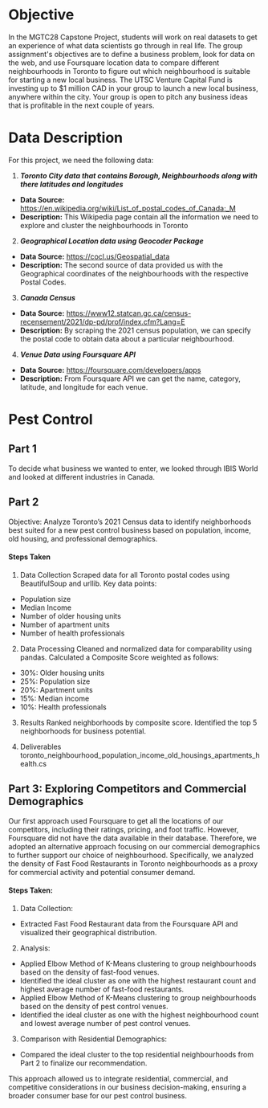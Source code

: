 # Objective
In the MGTC28 Capstone Project, students will work on real datasets to get an experience of what data scientists go through in real life. The group assignment's objectives are to define a business problem, look for data on the web, and use Foursquare location data to compare different neighbourhoods in Toronto to figure out which neighbourhood is suitable for starting a new local business. The UTSC Venture Capital Fund is investing up to $1 million CAD in your group to launch a new local business, anywhere within the city.  Your group is open to pitch any business ideas that is profitable in the next couple of years.

# Data Description
For this project, we need the following data:
1. ***Toronto City data that contains Borough, Neighbourhoods along with there latitudes and longitudes***
* **Data Source:** https://en.wikipedia.org/wiki/List_of_postal_codes_of_Canada:_M
* **Description:** This Wikipedia page contain all the information we need to explore and cluster the neighbourhoods in Toronto
2. ***Geographical Location data using Geocoder Package***
* **Data Source:** https://cocl.us/Geospatial_data
* **Description:** The second source of data provided us with the Geographical coordinates of the neighbourhoods with the respective Postal Codes.
3. ***Canada Census***
* **Data Source:** https://www12.statcan.gc.ca/census-recensement/2021/dp-pd/prof/index.cfm?Lang=E
* **Description:** By scraping the 2021 census population, we can specify the postal code to obtain data about a particular neighbourhood.
4. ***Venue Data using Foursquare API***
* **Data Source:** https://foursquare.com/developers/apps
* **Description:** From Foursquare API we can get the name, category, latitude, and longitude for each venue.


# Pest Control
## Part 1
To decide what business we wanted to enter, we looked through IBIS World and looked at different industries in Canada.  

## Part 2
Objective:
Analyze Toronto’s 2021 Census data to identify neighborhoods best suited for a new pest control business based on population, income, old housing, and professional demographics.

#### Steps Taken
1) Data Collection
Scraped data for all Toronto postal codes using BeautifulSoup and urllib.
Key data points:
  - Population size
  - Median Income
  - Number of older housing units
  - Number of apartment units
  - Number of health professionals

2) Data Processing
Cleaned and normalized data for comparability using pandas.
Calculated a Composite Score weighted as follows:
  - 30%: Older housing units
  - 25%: Population size
  - 20%: Apartment units
  - 15%: Median income
  - 10%: Health professionals

3) Results
Ranked neighborhoods by composite score.
Identified the top 5 neighborhoods for business potential.

4) Deliverables
toronto_neighbourhood_population_income_old_housings_apartments_health.cs


## Part 3: Exploring Competitors and Commercial Demographics
Our first approach used Foursquare to get all the locations of our competitors, including their ratings, pricing, and foot traffic. However, Foursquare did not have the data available in their database. Therefore, we adopted an alternative approach focusing on our commercial demographics to further support our choice of neighbourhood. Specifically, we analyzed the density of Fast Food Restaurants in Toronto neighbourhoods as a proxy for commercial activity and potential consumer demand.

#### Steps Taken:
1) Data Collection:
  - Extracted Fast Food Restaurant data from the Foursquare API and visualized their geographical distribution.
2) Analysis:
  - Applied Elbow Method of K-Means clustering to group neighbourhoods based on the density of fast-food venues.
  - Identified the ideal cluster as one with the highest restaurant count and highest average number of fast-food restaurants.
  - Applied Elbow Method of K-Means clustering to group neighbourhoods based on the density of pest control venues.
  - Identified the ideal cluster as one with the highest neighbourhood count and lowest average number of pest control venues.
3) Comparison with Residential Demographics:
  - Compared the ideal cluster to the top residential neighbourhoods from Part 2 to finalize our recommendation.

This approach allowed us to integrate residential, commercial, and competitive considerations in our business decision-making, ensuring a broader consumer base for our pest control business.

